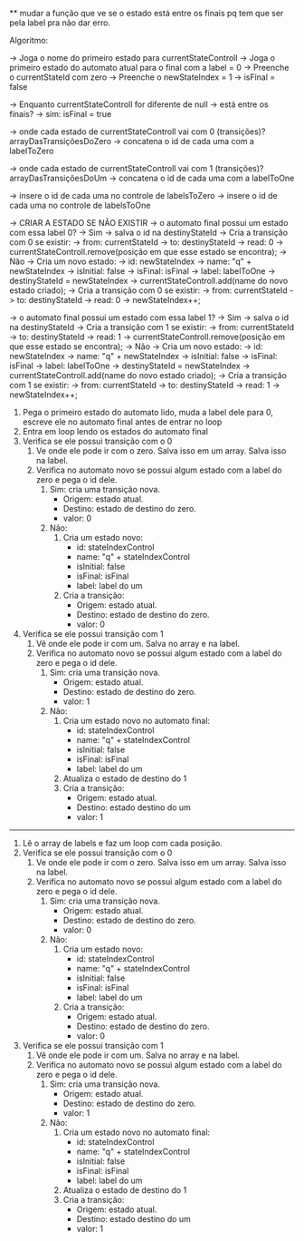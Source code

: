 ** mudar a função que ve se o estado está entre os finais pq tem que ser pela label pra não dar erro.

Algoritmo:

-> Joga o nome do primeiro estado para currentStateControll
-> Joga o primeiro estado do automato atual para o final com a label = 0
-> Preenche o currentStateId com zero
-> Preenche o newStateIndex = 1
-> isFinal = false

-> Enquanto currentStateControll for diferente de null
-> está entre os finais?
-> sim: isFinal = true

-> onde cada estado de currentStateControll vai com 0 (transições)? arrayDasTransiçõesDoZero
-> concatena o id de cada uma com a labelToZero

-> onde cada estado de currentStateControll vai com 1 (transições)? arrayDasTransiçõesDoUm
-> concatena o id de cada uma com a labelToOne

-> insere o id de cada uma no controle de labelsToZero
-> insere o id de cada uma no controle de labelsToOne

-> CRIAR A ESTADO SE NÃO EXISTIR
-> o automato final possui um estado com essa label 0?
-> Sim
-> salva o id na destinyStateId
-> Cria a transição com 0 se existir:
-> from: currentStateId
-> to: destinyStateId
-> read: 0
-> currentStateControll.remove(posição em que esse estado se encontra);
-> Não
-> Cria um novo estado:
-> id: newStateIndex
-> name: "q" + newStateIndex
-> isInitial: false
-> isFinal: isFinal
-> label: labelToOne
-> destinyStateId = newStateIndex
-> currentStateControll.add(name do novo estado criado);
-> Cria a transição com 0 se existir:
-> from: currentStateId
-> to: destinyStateId
-> read: 0
-> newStateIndex++;

-> o automato final possui um estado com essa label 1?
-> Sim
-> salva o id na destinyStateId
-> Cria a transição com 1 se existir:
-> from: currentStateId
-> to: destinyStateId
-> read: 1
-> currentStateControll.remove(posição em que esse estado se encontra);
-> Não
-> Cria um novo estado:
-> id: newStateIndex
-> name: "q" + newStateIndex
-> isInitial: false
-> isFinal: isFinal
-> label: labelToOne
-> destinyStateId = newStateIndex
-> currentStateControll.add(name do novo estado criado);
-> Cria a transição com 1 se existir:
-> from: currentStateId
-> to: destinyStateId
-> read: 1
-> newStateIndex++;	

1. Pega o primeiro estado do automato lido, muda a label dele para 0, escreve ele no automato final antes de entrar no loop
2. Entra em loop lendo os estados do automato final
3. Verifica se ele possui transição com o 0
   1. Ve onde ele pode ir com o zero. Salva isso em um array. Salva isso na label.
   2. Verifica no automato novo se possui algum estado com a label do zero e pega o id dele.
      1. Sim: cria uma transição nova.
         - Origem: estado atual.
         - Destino: estado de destino do zero.
         - valor: 0
      2. Não:
          1. Cria um estado novo:
              - id: stateIndexControl
              - name: "q" + stateIndexControl
              - isInitial: false
              - isFinal: isFinal
              - label: label do um
          2. Cria a transição:
              - Origem: estado atual.
              - Destino: estado de destino do zero.
              - valor: 0
4. Verifica se ele possui transição com 1
   1. Vê onde ele pode ir com um. Salva no array e na label.
   2. Verifica no automato novo se possui algum estado com a label do zero e pega o id dele.
      1. Sim: cria uma transição nova.
          - Origem: estado atual.
          - Destino: estado de destino do zero.
          - valor: 1
      2. Não:
         1. Cria um estado novo no automato final:
            - id: stateIndexControl
            - name: "q" + stateIndexControl
            - isInitial: false
            - isFinal: isFinal
            - label: label do um
         2. Atualiza o estado de destino do 1
         3. Cria a transição:
            - Origem: estado atual.
            - Destino: estado destino do um
            - valor: 1
----
1. Lê o array de labels e faz um loop com cada posição.
2. Verifica se ele possui transição com o 0
    1. Ve onde ele pode ir com o zero. Salva isso em um array. Salva isso na label.
    2. Verifica no automato novo se possui algum estado com a label do zero e pega o id dele.
        1. Sim: cria uma transição nova.
            - Origem: estado atual.
            - Destino: estado de destino do zero.
            - valor: 0
        2. Não:
            1. Cria um estado novo:
                - id: stateIndexControl
                - name: "q" + stateIndexControl
                - isInitial: false
                - isFinal: isFinal
                - label: label do um
            2. Cria a transição:
                - Origem: estado atual.
                - Destino: estado de destino do zero.
                - valor: 0
3. Verifica se ele possui transição com 1
    1. Vê onde ele pode ir com um. Salva no array e na label.
    2. Verifica no automato novo se possui algum estado com a label do zero e pega o id dele.
        1. Sim: cria uma transição nova.
            - Origem: estado atual.
            - Destino: estado de destino do zero.
            - valor: 1
        2. Não:
            1. Cria um estado novo no automato final:
                - id: stateIndexControl
                - name: "q" + stateIndexControl
                - isInitial: false
                - isFinal: isFinal
                - label: label do um
            2. Atualiza o estado de destino do 1
            3. Cria a transição:
                - Origem: estado atual.
                - Destino: estado destino do um
                - valor: 1